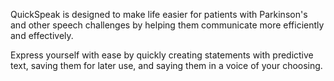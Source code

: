 QuickSpeak is designed to make life easier for patients with Parkinson's and other speech challenges by helping them communicate more efficiently and effectively. 

Express yourself with ease by quickly creating statements with predictive text, saving them for later use, and saying them in a voice of your choosing.